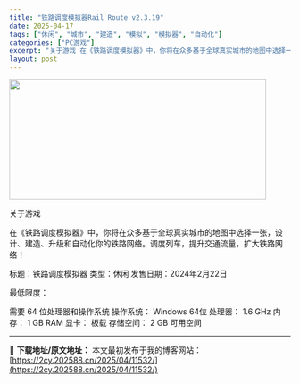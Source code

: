 ```yaml
---
title: "铁路调度模拟器Rail Route v2.3.19"
date: 2025-04-17
tags: ["休闲", "城市", "建造", "模拟", "模拟器", "自动化"]
categories: ["PC游戏"]
excerpt: "关于游戏 在《铁路调度模拟器》中，你将在众多基于全球真实城市的地图中选择一张，设计、建造、升级和自动化你的铁路网络。调度列车，提升交通流量，扩大铁路网络！ 标题：铁路调度模拟器 类型：休闲 发售日期：2024年2月22日 最低限度： 需要 64 位处理器和操作系统 操作系统： Windows 64位&hellip;"
layout: post
---
```


<img class="aligncenter size-full wp-image-11533" src="https://2cy.202588.cn/wp-content/uploads/2025/04/2025041705040366.webp" alt="" width="460" height="215" />

关于游戏

在《铁路调度模拟器》中，你将在众多基于全球真实城市的地图中选择一张，设计、建造、升级和自动化你的铁路网络。调度列车，提升交通流量，扩大铁路网络！

标题：铁路调度模拟器
类型：休闲
发售日期：2024年2月22日

最低限度：

需要 64 位处理器和操作系统
操作系统： Windows 64位
处理器： 1.6 GHz
内存： 1 GB RAM
显卡： 板载
存储空间： 2 GB 可用空间

---
📖 **下载地址/原文地址：** 本文最初发布于我的博客网站：[https://2cy.202588.cn/2025/04/11532/](https://2cy.202588.cn/2025/04/11532/)
